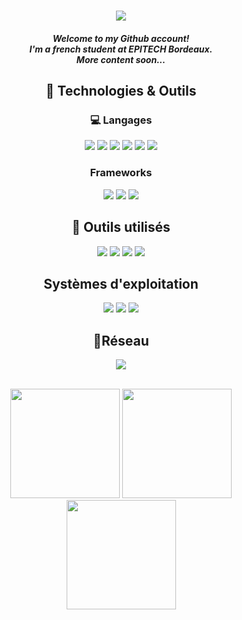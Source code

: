
<h1 align="center">
    <a href="https://git.io/typing-svg">
    <img src="https://readme-typing-svg.herokuapp.com/?lines=Hello+There+!+👋&duration=3000&center=true&size=30">
  </a>
</h1>

<h5 align="center">
  Welcome to my Github account!<br>
  I'm a french student at EPITECH Bordeaux.<br>
  More content soon...
</h5>

<h2 align="center">🔧 Technologies & Outils</h2>
<h3 align="center">💻 Langages</h3>

<p align="center">
    <img src="https://img.shields.io/badge/c-%2300599C.svg?style=for-the-badge&logo=c&logoColor=white">
    <img src="https://img.shields.io/badge/C%2B%2B-00599C?style=for-the-badge&logo=c%2B%2B&logoColor=white">
    <img src="https://img.shields.io/badge/html5-%23E34F26.svg?style=for-the-badge&logo=html5&logoColor=white">
    <img src="https://img.shields.io/badge/css3-%231572B6.svg?style=for-the-badge&logo=css3&logoColor=white">
    <img src="https://img.shields.io/badge/javascript-%23323330.svg?style=for-the-badge&logo=javascript&logoColor=%23F7DF1E">
    <img src="https://img.shields.io/badge/python-3670A0?style=for-the-badge&logo=python&logoColor=ffdd54">
</p>

<h3 align="center">Frameworks</h3>

<p align="center">
    <img src="https://img.shields.io/badge/react-%2320232a.svg?style=for-the-badge&logo=react&logoColor=%2361DAFB">
    <img src="https://img.shields.io/badge/node.js-6DA55F?style=for-the-badge&logo=node.js&logoColor=white">
    <img src="https://img.shields.io/badge/FastAPI-005571?style=for-the-badge&logo=fastapi">
</p>

<h2 align="center">💽 Outils utilisés</h2>

<p align="center">
    <img src="https://img.shields.io/badge/Visual%20Studio%20Code-0078d7.svg?style=for-the-badge&logo=visual-studio-code&logoColor=white">
    <img src="https://img.shields.io/badge/pycharm-143?style=for-the-badge&logo=pycharm&logoColor=black&color=black&labelColor=green">
    <img src="https://img.shields.io/badge/github-%23121011.svg?style=for-the-badge&logo=github&logoColor=white">
    <img src="https://img.shields.io/badge/docker-%230db7ed.svg?style=for-the-badge&logo=docker&logoColor=white">
</p>

<h2 align="center">Systèmes d'exploitation</h2>

<p align="center">
    <img src="https://img.shields.io/badge/Windows%2011-%230079d5.svg?style=for-the-badge&logo=Windows%2011&logoColor=white">
    <img src="https://img.shields.io/badge/Linux-FCC624?style=for-the-badge&logo=linux&logoColor=black">
    <img src="https://img.shields.io/badge/Fedora-51A2DA?style=for-the-badge&logo=fedora&logoColor=white">
</p>

<h2 align="center">📱Réseau</h2>

<p align="center">
  <a href="https://www.linkedin.com/in/paul-ragueneau" rel="nofollow noreferrer">
    <img src="https://img.shields.io/badge/linkedin-%230077B5.svg?style=for-the-badge&logo=linkedin&logoColor=white">
    </a>
</p> 

 <br />
<div align="center">
    <img height="175em" src="https://github-readme-stats.vercel.app/api?username=Periicles&show_icons=true&theme=react&hide_border=true&count_private=true" />
    <img height="175em" src="https://github-readme-stats.vercel.app/api/top-langs/?username=Periicles&theme=react&layout=compact&hide_border=true" />
    <img height="175em" src="https://github-readme-streak-stats.herokuapp.com?user=Periicles&theme=react&fire=57F287&hide_border=true" />
 </div>
 
